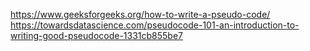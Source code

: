 https://www.geeksforgeeks.org/how-to-write-a-pseudo-code/
https://towardsdatascience.com/pseudocode-101-an-introduction-to-writing-good-pseudocode-1331cb855be7
